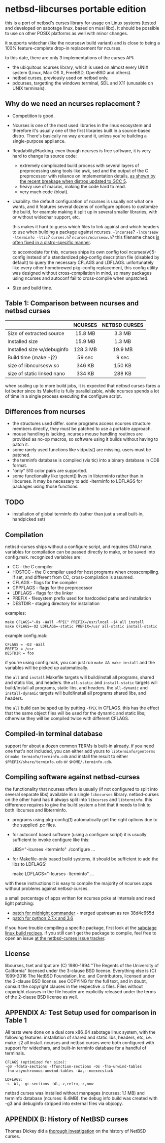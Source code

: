 netbsd-libcurses portable edition
=================================

this is a port of netbsd's curses library for usage on Linux systems
(tested and developed on sabotage linux, based on musl libc).
It should be possible to use on other POSIX platforms as well with minor
changes.

it supports widechar (like the ncursesw build variant) and is close to being
a 100% feature-complete drop-in replacement for ncurses.

to this date, there are only 3 implementations of the curses API:

- the ubiquitous ncurses library, which is used on almost every UNIX system
  (Linux, Mac OS X, FreeBSD, OpenBSD and others).
- netbsd curses, previously used on netbsd only.
- pdcurses, targetting the windows terminal, SDL and X11 (unusable on UNIX
  terminals).

Why do we need an ncurses replacement ?
---------------------------------------
- Competition is good.
- Ncurses is one of the most used libraries in the linux ecosystem and
  therefore it's usually one of the first libraries built in a source-based
  distro.
  There's basically no way around it, unless you're building a single-purpose
  appliance.
- Readability/Hacking.
  even though ncurses is free software, it is very hard to change its source
  code:
  - extremely complicated build process with several layers of preprocessing
    using tools like awk, sed and the output of the C preprocessor with reliance
    on implementation details, [as shown by the recent breakage when distros
    updated to GCC 5][0].
  - heavy use of macros, making the code hard to read.
  - very much code (bloat).
- Usability.
  the default configuration of ncurses is usually not what one wants, and it
  features several dozens of configure options to customize the build,
  for example making it split up in several smaller libraries, with or without
  widechar support, etc.

  this makes it hard to guess which files to link against and which headers to
  use when building a package against ncurses.
  `-lncurses`? `-lncursesw -lterminfo -ltic`? `curses.h`? `ncurses/ncursesw.h`?
  this filename chaos [is often fixed in a distro-specific manner][1].

  to accomodate for this, ncurses ships its own config tool ncurses(w)5-config
  instead of a standardized pkg-config description file (disabled by default)
  to query the necessary CFLAGS and LDFLAGS.
  unfortunately like every other homebrewed pkg-config replacement, this config
  utility was designed without cross-compilation in mind, so many packages
  using ncurses and autoconf fail to cross-compile when unpatched.
- Size and build time.

Table 1: Comparison between ncurses and netbsd curses
-----------------------------------------------------
|                             | NCURSES      | NETBSD CURSES |
|:----------------------------|:------------:|:-------------:|
| Size of extracted source    | 15.8 MB      | 3.3 MB        |
| Installed size              | 15.9 MB      | 1.3 MB        |
| Installed size w/debuginfo  | 128.3 MB     | 19.9 MB       |
| Build time (make -j2)       | 59 sec       | 9 sec         |
| size of libncursesw.so      | 346 KB       | 150 KB        |
| size of static linked nano  | 334 KB       | 288 KB        |

  
  when scaling up to more build jobs, it is expected that netbsd curses fares a
  lot better since its Makefile is fully parallelizable, while ncurses spends a
  lot of time in a single process executing the configure script.

Differences from ncurses
------------------------
- the structures used differ. some programs access ncurses structure members directly,
  they must be patched to use a portable approach.
- mouse handling is lacking. ncurses mouse handling routines are provided as no-op
  macros, so software using it builds without having to patch it.
- some rarely used functions like vidputs() are missing. users must be patched.
- the terminfo database is compiled (via tic) into a binary database in CDB format.
- "only" 510 color pairs are supported.
- some functionality like tgetent() lives in libterminfo rather than in libcurses.
  it may be necessary to add -lterminfo to LDFLAGS for packages using those functions.

TODO
----
- installation of global terminfo db
  (rather than just a small built-in, handpicked set)

Compilation
-----------
netbsd-curses ships without a configure script, and requires GNU make.
variables for compilation can be passed directly to make, or be saved into config.mak.
recognized variables are:

- CC - the C compiler
- HOSTCC - the C compiler used for host programs when crosscompiling.
  if set, and different from CC, cross-compilation is assumed.
- CFLAGS - flags for the compiler
- CPPFLAGS - flags for the preprocessor
- LDFLAGS - flags for the linker
- PREFIX - filesystem prefix used for hardcoded paths and installation
- DESTDIR - staging directory for installation

examples:

    make CFLAGS="-Os -Wall -fPIC" PREFIX=/usr/local -j4 all install
    make CFLAGS=-O2 LDFLAGS=-static PREFIX=/usr all-static install-static

example config.mak:

    CFLAGS = -O3 -Wall
    PREFIX = /usr
    DESTDIR = foo

if you're using config.mak, you can just run `make && make install` and the
variables will be picked up automatically.

the `all` and `install` Makefile targets will build/install all programs,
shared and static libs, and headers.
the `all-static` and `install-static` targets will build/install all programs,
static libs, and headers.
the `all-dynamic` and `install-dynamic` targets will build/install all programs
shared libs, and headers.

the `all` build can be sped up by putting `-fPIC` in CFLAGS.
this has the effect that the same object files will be used for the dynamic and
static libs; otherwise they will be compiled twice with different CFLAGS.

Compiled-in terminal database
-----------------------------
support for about a dozen common TERMs is built-in already. if you need one
that's not included, you can either add yours to `libterminfo/genterms` or
`make terminfo/terminfo.cdb` and install the result to either
`$PREFIX/share/terminfo.cdb` or `$HOME/.terminfo.cdb`.

Compiling software against netbsd-curses
----------------------------------------
the functionality that ncurses offers is usually (if not configured to split
into several separate libs) available in a single `libncurses` library.
netbsd-curses on the other hand has it always split into `libcurses` and
`libterminfo`.
this difference requires to give the build system a hint that it needs to
link to both libcurses and libterminfo.

- programs using pkg-config(1) automatically get the right options
  due to the supplied .pc files.

- for autoconf based software (using a configure script) it is usually
  sufficient to invoke configure like this:

    LIBS="-lcurses -lterminfo" ./configure ...

- for Makefile-only based build systems, it should be sufficient to add
  the libs to LDFLAGS:

    make LDFLAGS="-lcurses -lterminfo" ...

with these instructions it is easy to compile the majority of ncurses apps
without problems against netbsd-curses.

a small percentage of apps written for ncurses poke at internals and need
light patching:

- [patch for midnight commander][2] - merged upstream as rev 38d4c655d
- [patch for python 2.7.x and 3.6][3]

if you have trouble compiling a specific package, first look at the
[sabotage linux build recipes][4].
if you still can't get the package to compile, feel free to open an issue
[at the netbsd-curses issue tracker][5].

License
-------
libcurses, tset and tput are (C) 1980-1994
"The Regents of the University of California" licensed under the 3-clause BSD
license.
Everything else is (C) 1999-2016 The NetBSD Foundation, Inc. and Contributors,
licensed under the 2-clause BSD license.
see COPYING for the full text, and in doubt, consult the copyright clauses in
the respective .c files. Files without copyright clauses in the file header
are explicitly released under the terms of the 2-clause BSD license as well.


APPENDIX A: Test Setup used for comparison in Table 1
-----------------------------------------------------
All tests were done on a dual core x86_64 sabotage linux system, with the following
features:
installation of shared and static libs, headers, etc,
i.e. make -j2 all install.
ncurses and netbsd curses were both configured with support for widechars, and
built-in terminfo database for a handful of terminals.

    CFLAGS (optimized for size):
    -g0 -fdata-sections -ffunction-sections -Os -fno-unwind-tables
    -fno-asynchronous-unwind-tables -Wa,--noexecstack

    LDFLAGS:
    -s -Wl,--gc-sections -Wl,-z,relro,-z,now

netbsd curses was installed without manpages (ncurses: 1.1 MB) and terminfo
database (ncurses: 6.4MB).
the debug info build was created with -g3 and debuginfo stripped into external
files via objcopy.

APPENDIX B: History of NetBSD curses
------------------------------------

Thomas Dickey did a [thorough investigation][6] on the history of NetBSD curses.


[0]:http://trac.sagemath.org/ticket/18301
[1]:https://git.kernel.org/cgit/linux/kernel/git/torvalds/linux.git/log/scripts/kconfig/lxdialog/check-lxdialog.sh
[2]:https://github.com/MidnightCommander/mc/commit/38d4c655d322837574e957b4a824f4a0d1bb3b86
[3]:https://github.com/sabotage-linux/sabotage/blob/06a4a815/KEEP/python2710-curses.patch
[4]:https://github.com/sabotage-linux/sabotage/tree/master/pkg
[5]:https://github.com/sabotage-linux/netbsd-curses/issues
[6]:http://invisible-island.net/ncurses/ncurses-netbsd.html

